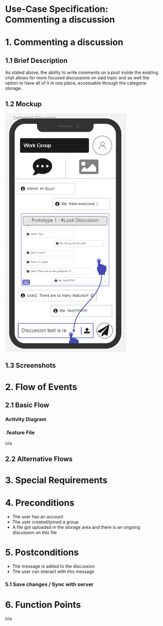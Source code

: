# Use-Case Specification: Commenting a discussion

# 1. Commenting a discussion

## 1.1 Brief Description
As stated above, the ability to write comments on a post inside the existing chat allows for more focused discussions on said topic and as well
the option to have all of it in one place, accessable through the categorie storage.

## 1.2 Mockup
![OUCD](./Mock_ups/Comment%20Discussion.PNG)

## 1.3 Screenshots


# 2. Flow of Events

## 2.1 Basic Flow


### Activity Diagram


### .feature File
n/a

## 2.2 Alternative Flows


# 3. Special Requirements


# 4. Preconditions
- The user has an account
- The user created/joined a group
- A file got uploaded in the storage area and there is an ongoing discussion on this file

# 5. Postconditions
- The message is added to the discussion
- The user can interact with this message


### 5.1 Save changes / Sync with server

# 6. Function Points
n/a